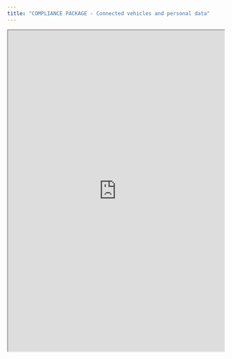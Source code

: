 ```yaml
---
title: "COMPLIANCE PACKAGE - Connected vehicles and personal data"
---
```



<iframe height="750" width="100%" src="https://ewelton.github.io/ktest/wiki.html#COMPLIANCE%20PACKAGE%20-%20Connected%20vehicles%20and%20personal%20data"></iframe>
